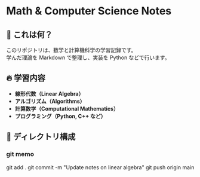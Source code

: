 # Math & Computer Science Notes

## 📌 これは何？
このリポジトリは、数学と計算機科学の学習記録です。  
学んだ理論を Markdown で整理し、実装を Python などで行います。

## 🔥 学習内容
- **線形代数（Linear Algebra）**
- **アルゴリズム（Algorithms）**
- **計算数学（Computational Mathematics）**
- **プログラミング（Python, C++ など）**

## 📂 ディレクトリ構成





### git memo
git add .
git commit -m "Update notes on linear algebra"
git push origin main